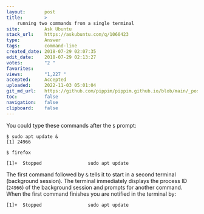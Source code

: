 ```yaml
---
layout:       post
title:        >
    running two commands from a single terminal
site:         Ask Ubuntu
stack_url:    https://askubuntu.com/q/1060423
type:         Answer
tags:         command-line
created_date: 2018-07-29 02:07:35
edit_date:    2018-07-29 02:13:27
votes:        "2 "
favorites:    
views:        "1,227 "
accepted:     Accepted
uploaded:     2022-11-03 05:01:04
git_md_url:   https://github.com/pippim/pippim.github.io/blob/main/_posts/2018/2018-07-29-running-two-commands-from-a-single-terminal.md
toc:          false
navigation:   false
clipboard:    false
---
```


You could type these commands after the `$` prompt:

``` 
$ sudo apt update &
[1] 24966

$ firefox

[1]+  Stopped                 sudo apt update
```


The first command followed by `&` tells it to start in a second terminal (background session). The terminal immediately displays the process ID (`24966`) of the background session and prompts for another command. When the first command finishes you are notified in the terminal by:

``` 
[1]+  Stopped                 sudo apt update
```
